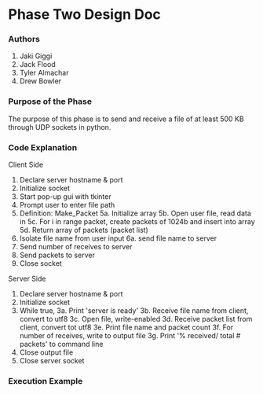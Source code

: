 # Phase Two Design Doc

### Authors
1. Jaki Giggi
2. Jack Flood
3. Tyler Almachar
4. Drew Bowler

### Purpose of the Phase
The purpose of this phase is to send and receive a file of at least 500 KB through UDP sockets in python. 

### Code Explanation
Client Side
1. Declare server hostname & port
2. Initialize socket
3. Start pop-up gui with tkinter
4. Prompt user to enter file path
5. Definition: Make_Packet
  5a. Initialize array
  5b. Open user file, read data in
  5c. For i in range packet, create packets of 1024b and insert into array
  5d. Return array of packets (packet list)
6. Isolate file name from user input
  6a. send file name to server
7. Send number of receives to server
8. Send packets to server
9. Close socket

Server Side
1. Declare server hostname & port
2. Initialize socket
3. While true, 
  3a. Print 'server is ready'
  3b. Receive file name from client, convert to utf8
  3c. Open file, write-enabled
  3d. Receive packet list from client, convert tot utf8
  3e. Print file name and packet count
  3f. For number of receives, write to output file
  3g. Print '% received/ total # packets' to command line
4. Close output file
5. Close server socket

### Execution Example

